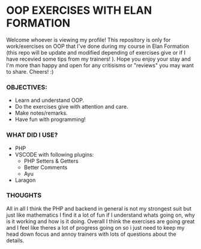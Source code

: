 # OOP EXERCISES WITH ELAN FORMATION 
Welcome whoever is viewing my profile! This repository is only for work/exercises on OOP that I've done during my course in Elan Formation (this repo will be update and modified depending of exercises give or if I have recevied some tips from my trainers! ).
Hope you enjoy your stay and I'm more than happy and open for any critisisms or "reviews" you may want to share. Cheers! :)

### OBJECTIVES:
- Learn and understand OOP.
- Do the exercises give with attention and care.
- Make notes/remarks.
- Have fun with programming!

### WHAT DID I USE?
- PHP
- VSCODE with following plugins:
  - PHP Setters & Getters
  - Better Comments
  - Ayu
- Laragon

### THOUGHTS
All in all I think the PHP and backend in general is not my strongest suit but just like mathematics I find it a lot of fun if I understand whats going on, why is it working and how is it doing. Overall I think the exercises are going great and I feel like theres a lot of progress going on so i just need to keep my head down focus and annoy trainers with lots of questions about the details.
